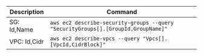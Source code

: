 |Description|Command|
|-|-|
|SG: Id,Name|```aws ec2 describe-security-groups --query "SecurityGroups[].[GroupId,GroupName]"```|
|VPC: Id,Cidr|```aws ec2 describe-vpcs --query "Vpcs[].[VpcId,CidrBlock]"```|
